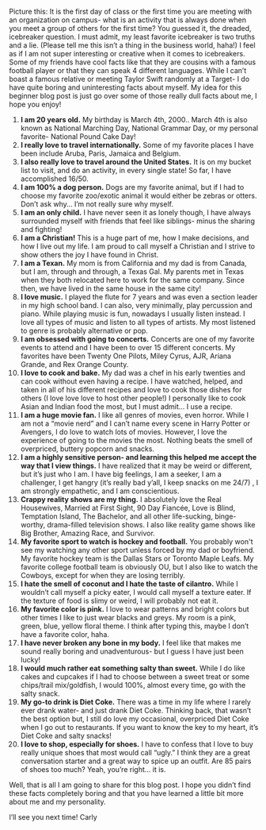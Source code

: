 Picture this: It is the first day of class or the first time you are meeting with an organization on campus- what is an activity that is always done when you meet a group of others for the first time? You guessed it, the dreaded, icebreaker question. I must admit, my least favorite icebreaker is two truths and a lie. (Please tell me this isn’t a thing in the business world, haha!) I feel as if I am not super interesting or creative when it comes to icebreakers. Some of my friends have cool facts like that they are cousins with a famous football player or that they can speak 4 different languages. While I can’t boast a famous relative or meeting Taylor Swift randomly at a Target- I do have quite boring and uninteresting facts about myself. My idea for this beginner blog post is just go over some of those really dull facts about me, I hope you enjoy!

1.	**I am 20 years old.** 
My birthday is March 4th, 2000.. March 4th is also known as National Marching Day, National Grammar Day, or my personal favorite- National Pound Cake Day!
2.	**I really love to travel internationally.** 
Some of my favorite places I have been include Aruba, Paris, Jamaica and Belgium. 
3.	**I also really love to travel around the United States.** 
It is on my bucket list to visit, and do an activity, in every single state! So far, I have accomplished 16/50.
4.	**I am 100% a dog person.** 
Dogs are my favorite animal, but if I had to choose my favorite zoo/exotic animal it would either be zebras or otters. Don’t ask why… I’m not really sure why myself. 
5.	**I am an only child.** I have never seen it as lonely though, I have always surrounded myself with friends that feel like siblings- minus the sharing and fighting!
6.	**I am a Christian!** This is a huge part of me, how I make decisions, and how I live out my life. I am proud to call myself a Christian and I strive to show others the joy I have found in Christ.
7.	**I am a Texan.** My mom is from California and my dad is from Canada, but I am, through and through, a Texas Gal. My parents met in Texas when they both relocated here to work for the same company. Since then, we have lived in the same house in the same city!
8. **I love music.** I played the flute for 7 years and was even a section leader in my high school band. I can also, very minimally, play percussion and piano. While playing music is fun, nowadays I usually listen instead. I love all types of music and listen to all types of artists. My most listened to genre is probably alternative or pop.
9.	**I am obsessed with going to concerts.** Concerts are one of my favorite events to attend and I have been to over 15 different concerts. My favorites have been Twenty One Pilots, Miley Cyrus, AJR, Ariana Grande, and Rex Orange County. 
10.	 **I love to cook and bake.** My dad was a chef in his early twenties and can cook without even having a recipe. I have watched, helped, and taken in all of his different recipes and love to cook those dishes for others (I love love love to host other people!) I personally like to cook Asian and Indian food the most, but I must admit… I use a recipe. 
11.	**I am a huge movie fan.** I like all genres of movies, even horror. While I am not a “movie nerd” and I can’t name every scene in Harry Potter or Avengers, I do love to watch lots of movies. However, I love the experience of going to the movies the most. Nothing beats the smell of overpriced, buttery popcorn and snacks. 
12.	**I am a highly sensitive person- and learning this helped me accept the way that I view things.** I have realized that it may be weird or different, but it’s just who I am. I have big feelings, I am a seeker, I am a challenger, I get hangry (it’s really bad y’all, I keep snacks on me 24/7) , I am strongly empathetic, and I am conscientious. 
13.	**Crappy reality shows are my thing.** I absolutely love the Real Housewives, Married at First Sight, 90 Day Fiancée, Love is Blind, Temptation Island, The Bachelor, and all other life-sucking, binge-worthy, drama-filled television shows. I also like reality game shows like Big Brother, Amazing Race, and Survivor. 
14.	**My favorite sport to watch is hockey and football.** You probably won't see my watching any other sport unless forced by my dad or boyfriend. My favorite hockey team is the Dallas Stars or Toronto Maple Leafs. My favorite college football team is obviously OU, but I also like to watch the Cowboys, except for when they are losing terribly. 
15.	 **I hate the smell of coconut and I hate the taste of cilantro.** While I wouldn’t call myself a picky eater, I would call myself a texture eater. If the texture of food is slimy or weird, I will probably not eat it. 
16.	**My favorite color is pink.** I love to wear patterns and bright colors but other times I like to just wear blacks and greys. My room is a pink, green, blue, yellow floral theme. I think after typing this, maybe I don’t have a favorite color, haha.
17.	**I have never broken any bone in my body.** I feel like that makes me sound really boring and unadventurous- but I guess I have just been lucky!
18.	**I would much rather eat something salty than sweet.** While I do like cakes and cupcakes if I had to choose between a sweet treat or some chips/trail mix/goldfish, I would 100%, almost every time, go with the salty snack. 
19.	**My go-to drink is Diet Coke.** There was a time in my life where I rarely ever drank water- and just drank Diet Coke. Thinking back, that wasn’t the best option but, I still do love my occasional, overpriced Diet Coke when I go out to restaurants. If you want to know the key to my heart, it’s Diet Coke and salty snacks!
20.	**I love to shop, especially for shoes.** I have to confess that I love to buy really unique shoes that most would call “ugly.” I think they are a great conversation starter and a great way to spice up an outfit. Are 85 pairs of shoes too much? Yeah, you’re right… it is. 

Well, that is all I am going to share for this blog post. I hope you didn’t find these facts completely boring and that you have learned a little bit more about me and my personality.

I’ll see you next time!
Carly 

